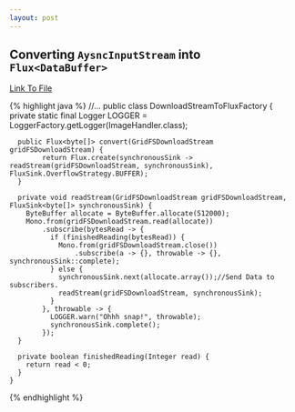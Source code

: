 ```yaml
---
layout: post
--- 
```


Converting `AysncInputStream` into `Flux<DataBuffer>`
---


[Link To File](https://github.com/Unthrottled/mongo-images/blob/master/web-service/src/main/java/io/acari/images/flux/DownloadStreamToFluxFactory.java)

{% highlight java %}
    //...
    public class DownloadStreamToFluxFactory {
      private static final Logger LOGGER = LoggerFactory.getLogger(ImageHandler.class);
      
      public Flux<byte[]> convert(GridFSDownloadStream gridFSDownloadStream) {
            return Flux.create(synchronousSink -> readStream(gridFSDownloadStream, synchronousSink), FluxSink.OverflowStrategy.BUFFER);
      }
    
      private void readStream(GridFSDownloadStream gridFSDownloadStream, FluxSink<byte[]> synchronousSink) {
        ByteBuffer allocate = ByteBuffer.allocate(512000);
        Mono.from(gridFSDownloadStream.read(allocate))
            .subscribe(bytesRead -> {
              if (finishedReading(bytesRead)) {
                Mono.from(gridFSDownloadStream.close())
                    .subscribe(a -> {}, throwable -> {}, synchronousSink::complete);
              } else {
                synchronousSink.next(allocate.array());//Send Data to subscribers.
                readStream(gridFSDownloadStream, synchronousSink);
              }
            }, throwable -> {
              LOGGER.warn("Ohhh snap!", throwable);
              synchronousSink.complete();
            });
      }
    
      private boolean finishedReading(Integer read) {
        return read < 0;
      }
    }
    
{% endhighlight %}
